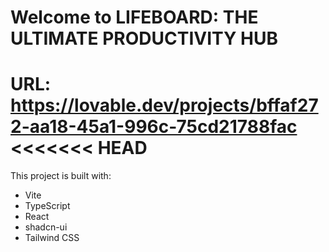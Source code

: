 # Welcome to LIFEBOARD: THE ULTIMATE PRODUCTIVITY HUB

**URL**: https://lovable.dev/projects/bffaf272-aa18-45a1-996c-75cd21788fac
<<<<<<< HEAD
=======

This project is built with:

- Vite
- TypeScript
- React
- shadcn-ui
- Tailwind CSS
